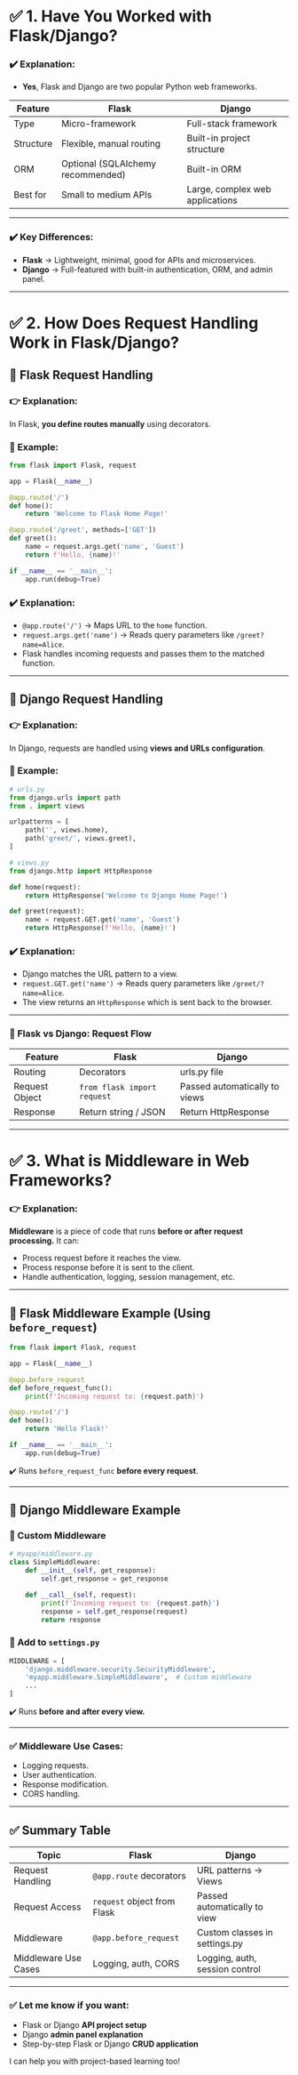 # ✅ 1. **Have You Worked with Flask/Django?**

### ✔️ Explanation:

* **Yes**, Flask and Django are two popular Python web frameworks.

| Feature   | Flask                             | Django                          |
| --------- | --------------------------------- | ------------------------------- |
| Type      | Micro-framework                   | Full-stack framework            |
| Structure | Flexible, manual routing          | Built-in project structure      |
| ORM       | Optional (SQLAlchemy recommended) | Built-in ORM                    |
| Best for  | Small to medium APIs              | Large, complex web applications |

---

### ✔️ Key Differences:

* **Flask** → Lightweight, minimal, good for APIs and microservices.
* **Django** → Full-featured with built-in authentication, ORM, and admin panel.

---

# ✅ 2. **How Does Request Handling Work in Flask/Django?**

## 🔹 Flask Request Handling

### 👉 Explanation:

In Flask, **you define routes manually** using decorators.

### 📌 Example:

```python
from flask import Flask, request

app = Flask(__name__)

@app.route('/')
def home():
    return 'Welcome to Flask Home Page!'

@app.route('/greet', methods=['GET'])
def greet():
    name = request.args.get('name', 'Guest')
    return f'Hello, {name}!'

if __name__ == '__main__':
    app.run(debug=True)
```

### ✔️ Explanation:

* `@app.route('/')` → Maps URL to the `home` function.
* `request.args.get('name')` → Reads query parameters like `/greet?name=Alice`.
* Flask handles incoming requests and passes them to the matched function.

---

## 🔹 Django Request Handling

### 👉 Explanation:

In Django, requests are handled using **views and URLs configuration**.

### 📌 Example:

```python
# urls.py
from django.urls import path
from . import views

urlpatterns = [
    path('', views.home),
    path('greet/', views.greet),
]

# views.py
from django.http import HttpResponse

def home(request):
    return HttpResponse('Welcome to Django Home Page!')

def greet(request):
    name = request.GET.get('name', 'Guest')
    return HttpResponse(f'Hello, {name}!')
```

### ✔️ Explanation:

* Django matches the URL pattern to a view.
* `request.GET.get('name')` → Reads query parameters like `/greet/?name=Alice`.
* The view returns an `HttpResponse` which is sent back to the browser.

---

### 🔸 Flask vs Django: Request Flow

| Feature        | Flask                       | Django                        |
| -------------- | --------------------------- | ----------------------------- |
| Routing        | Decorators                  | urls.py file                  |
| Request Object | `from flask import request` | Passed automatically to views |
| Response       | Return string / JSON        | Return HttpResponse           |

---

# ✅ 3. **What is Middleware in Web Frameworks?**

### 👉 Explanation:

**Middleware** is a piece of code that runs **before or after request processing.**
It can:

* Process request before it reaches the view.
* Process response before it is sent to the client.
* Handle authentication, logging, session management, etc.

---

## 🔹 Flask Middleware Example (Using `before_request`)

```python
from flask import Flask, request

app = Flask(__name__)

@app.before_request
def before_request_func():
    print(f'Incoming request to: {request.path}')

@app.route('/')
def home():
    return 'Hello Flask!'

if __name__ == '__main__':
    app.run(debug=True)
```

✔️ Runs `before_request_func` **before every request**.

---

## 🔹 Django Middleware Example

### 📌 Custom Middleware

```python
# myapp/middleware.py
class SimpleMiddleware:
    def __init__(self, get_response):
        self.get_response = get_response

    def __call__(self, request):
        print(f'Incoming request to: {request.path}')
        response = self.get_response(request)
        return response
```

### 📌 Add to `settings.py`

```python
MIDDLEWARE = [
    'django.middleware.security.SecurityMiddleware',
    'myapp.middleware.SimpleMiddleware',  # Custom middleware
    ...
]
```

✔️ Runs **before and after every view.**

---

### ✅ Middleware Use Cases:

* Logging requests.
* User authentication.
* Response modification.
* CORS handling.

---

## ✅ Summary Table

| Topic                | Flask                       | Django                         |
| -------------------- | --------------------------- | ------------------------------ |
| Request Handling     | `@app.route` decorators     | URL patterns → Views           |
| Request Access       | `request` object from Flask | Passed automatically to view   |
| Middleware           | `@app.before_request`       | Custom classes in settings.py  |
| Middleware Use Cases | Logging, auth, CORS         | Logging, auth, session control |

---

### ✅ Let me know if you want:

* Flask or Django **API project setup**
* Django **admin panel explanation**
* Step-by-step Flask or Django **CRUD application**

I can help you with project-based learning too!
